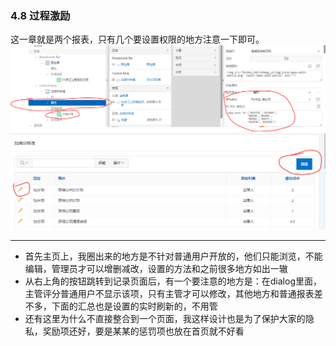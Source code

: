### 4.8 过程激励
这一章就是两个报表，只有几个要设置权限的地方注意一下即可。
![](https://github.com/397179459/APEX_FA/blob/master/img/4.detil_img/481.PNG)
![](https://github.com/397179459/APEX_FA/blob/master/img/4.detil_img/482.PNG)

----
* 首先主页上，我圈出来的地方是不针对普通用户开放的，他们只能浏览，不能编辑，管理员才可以增删减改，设置的方法和之前很多地方如出一辙
* 从右上角的按钮跳转到记录页面后，有一个要注意的地方是：在dialog里面，主管评分普通用户不显示该项，只有主管才可以修改，其他地方和普通报表差不多，下面的汇总也是设置的实时刷新的，不用管
* 还有这里为什么不直接整合到一个页面，我这样设计也是为了保护大家的隐私，奖励项还好，要是某某的惩罚项也放在首页就不好看